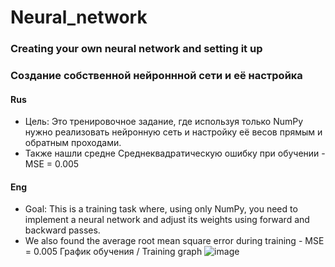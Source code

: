 # Neural_network
### Creating your own neural network and setting it up
### Создание собственной нейроннной сети и её настройка
#### Rus
* Цель: Это тренировочное задание, где используя только NumPy нужно реализовать нейронную сеть и настройку её весов прямым и обратным проходами.
* Также нашли средне Среднеквадратическую ошибку при обучении - MSE = 0.005
#### Eng

* Goal: This is a training task where, using only NumPy, you need to implement a neural network and adjust its weights using forward and backward passes.
* We also found the average root mean square error during training - MSE = 0.005
График обучения / Training graph
![image](https://github.com/ArtemAvgutin/Neural_network/assets/131138862/52f808f9-77ca-4908-b2fd-3a497700fd9b)
